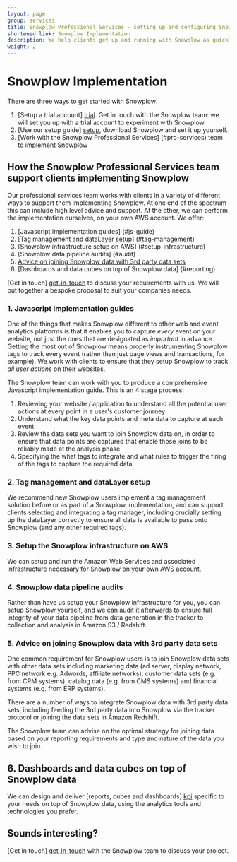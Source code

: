 ```yaml
---
layout: page
group: services
title: Snowplow Professional Services - setting up and configuring Snowplow for you
shortened link: Snowplow Implementation
description: We help clients get up and running with Snowplow as quickly as possible
weight: 2
---
```


# Snowplow Implementation

There are three ways to get started with Snowplow:

1. [Setup a trial account] [trial]. Get in touch with the Snowplow team: we will set you up with a trial account to experiment with Snowplow.
2. [Use our setup guide] [setup], download Snowplow and set it up yourself.
3. [Work with the Snowplow Professional Services] (#pro-services) team to implement Snowplow 

<a name="pro-services"><h2>How the Snowplow Professional Services team support clients implementing Snowplow</h2></a>

Our professional services team works with clients in a variety of different ways to support them implementing Snowplow. At one end of the spectrum this can include high level advice and support. At the other, we can perform the implementation ourselves, on your own AWS account. We offer:

1. [Javascript implementation guides] (#js-guide)
2. [Tag management and dataLayer setup] (#tag-management)
3. [Snowplow infrastructure setup on AWS] (#setup-infrastructure)
4. [Snowplow data pipeline audits] (#audit)
5. [Advice on joining Snowplow data with 3rd party data sets](#join)
6. [Dashboards and data cubes on top of Snowplow data] (#reporting)

[Get in touch] [get-in-touch] to discuss your requirements with us. We will put together a bespoke proposal to suit your companies needs.

<a name="js-guide"><h3>1. Javascript implementation guides</h3></a>

One of the things that makes Snowplow different to other web and event analytics platforms is that it enables you to capture *every* event on your website, not just the ones that are designated as *important* in advance. Getting the most out of Snowplow means properly instrumenting Snowplow tags to track every event (rather than just page views and transactions, for example). We work with clients to ensure that they setup Snowplow to track *all user actions* on their websites.

The Snowplow team can work with you to produce a comprehensive Javascript implementation guide. This is an 4 stage process:

1. Reviewing your website / application to understand all the potential user actions at every point in a user's customer journey
2. Understand what the key data points and meta data to capture at each event
3. Review the data sets you want to join Snowplow data on, in order to ensure that data points are captured that enable those joins to be reliably made at the analysis phase
4. Specifying the what tags to integrate and what rules to trigger the firing of the tags to capture the required data.

<a name="tag-management"><h3>2. Tag management and dataLayer setup</h3></a>

We recommend new Snowplow users implement a tag management solution before or as part of a Snowplow implementation, and can support clients selecting and integrating a tag manager, including crucially setting up the dataLayer correctly to ensure all data is available to pass onto Snowplow (and any other required tags).

<a name="setup-infrastructure"><h3>3. Setup the Snowplow infrastructure on AWS</h3></a>

We can setup and run the Amazon Web Services and associated infrastructure necessary for Snowplow on your own AWS account. 

<a name="audit"><h3>4. Snowplow data pipeline audits</h3></a>

Rather than have us setup your Snowplow infrastructure for you, you can setup Snowplow yourself, and we can audit it afterwards to ensure full integrity of your data pipeline from data generation in the tracker to collection and analysis in Amazon S3 / Redshift.

<a name="join"><h3>5. Advice on joining Snowplow data with 3rd party data sets</h3></a>

One common requirement for Snowplow users is to join Snowplow data sets with other data sets including marketing data (ad server, display network, PPC network e.g. Adwords, affiliate networks), customer data sets (e.g. from CRM systems), catalog data (e.g. from CMS systems) and financial systems (e.g. from ERP systems).

There are a number of ways to integrate Snowplow data with 3rd party data sets, including feeding the 3rd party data into Snowplow via the tracker protocol or joining the data sets in Amazon Redshift. 

The Snowplow team can advise on the optimal strategy for joining data based on your reporting requirements and type and nature of the data you wish to join.

<a name="reporting"><h2>6. Dashboards and data cubes on top of Snowplow data</h2></a>

We can design and deliver [reports, cubes and dashboards] [kpi] specific to your needs on top of Snowplow data, using the analytics tools and technologies you prefer.


## Sounds interesting?

[Get in touch] [get-in-touch] with the Snowplow team to discuss your project.


[trial]: /product/get-started.html#trial
[setup]: https://github.com/snowplow/snowplow/wiki/Setting-up-Snowplow
[get-in-touch]: /about/index.html
[analytics]: analytics.html
[implementation]: implementation.html
[custom-dev]: custom-development.html

[event-tracking]: https://github.com/snowplow/snowplow/wiki/Integrating-Snowplow-into-your-website#wiki-events
[bespoke-reports]: reporting.html
[custom-dev]: custom-development.html
[repo]: https://github.com/snowplow/snowplow
[kpi]: reporting.html
